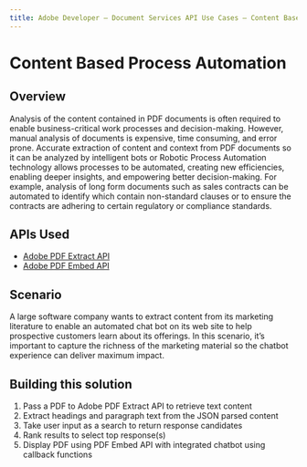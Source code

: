 ```yaml
---
title: Adobe Developer — Document Services API Use Cases — Content Based Process Automation
---
```


# Content Based Process Automation

## Overview

Analysis of the content contained in PDF documents is often required to enable business-critical work processes and decision-making. However, manual analysis of documents is expensive, time consuming, and error prone. Accurate extraction of content and context from PDF documents so it can be analyzed by intelligent bots or Robotic Process Automation technology allows processes to be automated, creating new efficiencies, enabling deeper insights, and empowering better decision-making. For example, analysis of long form documents such as sales contracts can be automated to identify which contain non-standard clauses or to ensure the contracts are adhering to certain regulatory or compliance standards.

## APIs Used

* [Adobe PDF Extract API](/src/pages/pdf-extract.md)
* [Adobe PDF Embed API](/src/pages/pdf-embed.md)

## Scenario

A large software company wants to extract content from its marketing literature to enable an automated chat bot on its web site to help prospective customers learn about its offerings. In this scenario, it’s important to capture the richness of the marketing material so the chatbot experience can deliver maximum impact.

## Building this solution

1. Pass a PDF to Adobe PDF Extract API to retrieve text content
2. Extract headings and paragraph text from the JSON parsed content
3. Take user input as a search to return response candidates
4. Rank results to select top response(s)
5. Display PDF using PDF Embed API with integrated chatbot using callback functions
